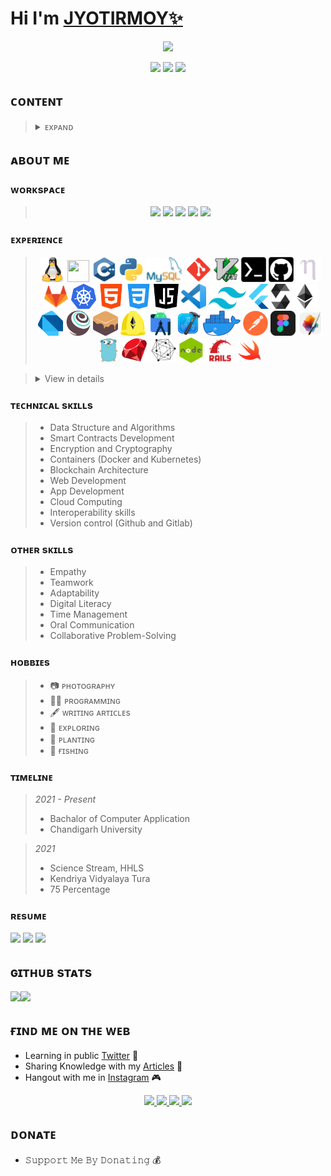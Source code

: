 # Hi I'm [JYOTIRMOY✨](https://linktr.ee/jyotirmoybarman)

<p align="center">
<img src="pic/details.gif">
</p>

<p align="center"> 
<img src="https://img.shields.io/badge/%F0%9F%87%AE%F0%9F%87%B3-INDIAN-blue?logo=h&logoColor=white&style=flat">
<img src="https://img.shields.io/badge/Twitter-jyotirmoydotdev-blue?logo=twitter&style=flat">
<a href="mailto:jyotirmoydotdev@gmail.com"> 
<img src="https://img.shields.io/badge/Gmail-jyotirmoydotdev@gmail.com-blue?logo=gmail&logoColor=1d9bf0&style=flat">
</a><br/> </p>

## ᴄᴏɴᴛᴇɴᴛ

><details>
><summary>ᴇxᴘᴀɴᴅ</summary>
>
>- [ᴀʙᴏᴜᴛ ᴍᴇ](https://github.com/jyotirmoybarman/jyotirmoybarman#ᴀʙᴏᴜᴛ-ᴍᴇ)
>- [ᴡᴏʀᴋsᴘᴀᴄᴇ](https://github.com/jyotirmoybarman/jyotirmoybarman#ᴡᴏʀᴋsᴘᴀᴄᴇ)
>- [ᴇxᴘᴇʀɪᴇɴᴄᴇ](https://github.com/jyotirmoybarman/jyotirmoybarman#ᴇxᴘᴇʀɪᴇɴᴄᴇ)
>- [ʜᴏʙʙɪᴇs](https://github.com/jyotirmoybarman/jyotirmoybarman#ʜᴏʙʙɪᴇs)
>- [ᴛɪᴍᴇʟɪɴᴇ](https://github.com/jyotirmoybarman#ᴛɪᴍᴇʟɪɴᴇ)
>- [ʀᴇsᴜᴍᴇ](https://github.com/jyotirmoybarman/jyotirmoybarman#ʀᴇsᴜᴍᴇ)
>- [ɢɪᴛʜᴜʙ sᴛᴀᴛs](https://github.com/jyotirmoybarman/jyotirmoybarman#ɢɪᴛʜᴜʙ-sᴛᴀᴛs)
>- [ғɪɴᴅ ᴍᴇ ᴏɴ ᴛʜᴇ ᴡᴇʙ](https://github.com/jyotirmoybarman/jyotirmoybarman#ғɪɴᴅ-ᴍᴇ-ᴏɴ-ᴛʜᴇ-ᴡᴇʙ)
>- [ᴅᴏɴᴀᴛᴇ](https://github.com/jyotirmoybarman/jyotirmoybarman#ᴅᴏɴᴀᴛᴇ)
>
></details>

## ᴀʙᴏᴜᴛ ᴍᴇ


### ᴡᴏʀᴋsᴘᴀᴄᴇ

><p align="center">
><img src="https://img.shields.io/badge/Macbook_air_m1-E50914?style=for-the-badge&logo=apple&color=grey&logoColor=white">
><img src="https://img.shields.io/badge/vscode-purple?style=for-the-badge&logo=visual%20studio%20code&logoColor=white"> 
><img src="https://img.shields.io/badge/xcode-blue?style=for-the-badge&logo=xcode&logoColor=white">
><img src="https://img.shields.io/badge/git-red?style=for-the-badge&logo=git&logoColor=white">
><img src="https://img.shields.io/badge/GitHub-100000?style=for-the-badge&logo=github&logoColor=white">
></p>


### ᴇxᴘᴇʀɪᴇɴᴄᴇ

><p align="center">
><img src="pic/linux.png" width=40px height=40px>
><img src="https://logos-download.com/wp-content/uploads/2020/06/Apple_Mac_OS_Logo.png" width=35px height=35px>
><img src="pic/Cpp.png" width=40px height=40px>
><img src="pic/python.png" width=40px height=40px> 
><img src="pic/mysql.png" width=60px height=40px>
><img src="pic/git.png" width=40px height=40px> 
><img src="pic/vim.png" width=40px height=40px> 
><img src="pic/termux.png" width=40px height=40px> 
><img src="pic/GitHub.png" width=40px height=40px>
><img src="pic/nano.png" width=40px height=40px> 
><img src="pic/gitlab.png" width=40px height=40px>
><img src="https://raw.githubusercontent.com/kubernetes/kubernetes/master/logo/logo.png" width=40px height=40px>
><img src="pic/html-5.png" width=40px height=40px>
><img src="pic/css-3.png" width=40px height=40px>
><img src="pic/java-script.png" width=40px height=40px>
><img src="pic/vscode.png" width=40px height=40px>
><img src="pic/tailwind-css.png" width=60px height=35px>
><img src="pic/flutter-logo.png" width=32px height=40px>
><img src="pic/Solidity_logo.png" width=30px height=40px>
><img src="pic/ethereum.png" width=40px height=40px>
><img src="pic/dart.png" width=40px height=40px>
><img src="pic/truffle.svg" width=40px height=40px>
><img src="pic/ganache.svg" width=40px height=40px>
><img src="pic/hardhat.svg" width=40px height=40px>
><img src="pic/android-studio.png" width=40px height=40px>
><img src="pic/xcode.png" width=40px height=40px>
><img src="pic/docker.png" width=60px height=40px>
><img src="pic/postman.png" width=40px height=40px>
><img src="pic/figma.png" width=40px height=40px>
><img src="pic/pixelmatorpro.png" width=40px height=40px>
><img src="pic/go.png" width=30px height=40px>
><img src="pic/ruby.png" width=45px height=40px>
><img src="pic/hyperledger.png" width=40px height=40px>
><img src="pic/nodejs.png" width=40px height=40px>
><img src="pic/rubyonrails.png" width=45px height=40px>
><img src="pic/swift.png" width=40px height=40px>
></p>

><details>
><summary>View in details</summary>
>
>### Operating System
>
>- Linux
>- Mac os
>- Windows
>
>### Programming Language
>
>- C
>- C#
>- C++
>- R
>- Rust
>- Python
>
>### Database
>
>- MySql
>- MongoDB
>
>### Version Control
>
>- Git
>- Github
>- Gitlab
>
>### Containers
>
>- Docker
>- Kubernetes
>
>### Web Development
>
>- Html
>- Css
>- Javascript
>
>### Text Editor and IDEs
>
>- Vim
>- Nano
>- VS code
>- Pycharm
>- vs studio
>
></details>

### ᴛᴇᴄʜɴɪᴄᴀʟ sᴋɪʟʟs

>- Data Structure and Algorithms
>- Smart Contracts Development
>- Encryption and Cryptography
>- Containers (Docker and Kubernetes)
>- Blockchain Architecture
>- Web Development
>- App Development
>- Cloud Computing
>- Interoperability skills
>- Version control (Github and Gitlab)

### ᴏᴛʜᴇʀ sᴋɪʟʟs

>- Empathy
>- Teamwork
>- Adaptability
>- Digital Literacy
>- Time Management
>- Oral Communication
>- Collaborative Problem-Solving

### ʜᴏʙʙɪᴇs

>- 📷 ᴘʜᴏᴛᴏɢʀᴀᴘʜʏ 
>- 👨‍💻 ᴘʀᴏɢʀᴀᴍᴍɪɴɢ
>- 🖋️ ᴡʀɪᴛɪɴɢ ᴀʀᴛɪᴄʟᴇs
>- 🔎 ᴇxᴘʟᴏʀɪɴɢ
>- 🌱 ᴘʟᴀɴᴛɪɴɢ 
>- 🎣 ғɪsʜɪɴɢ 

### ᴛɪᴍᴇʟɪɴᴇ

><i>2021 - Present</i>
>- Bachalor of Computer Application
>- Chandigarh University

><i>2021</i>
>- Science Stream, HHLS
>- Kendriya Vidyalaya Tura
>- 75 Percentage

### ʀᴇsᴜᴍᴇ

<p align="left">
<a href=""><img src="https://img.shields.io/badge/-_ᴅᴏᴡɴʟᴏᴀᴅ_-green?style=plastic"></a> <a href=""><img src="https://img.shields.io/badge/-_ᴠɪᴇᴡ_-red?style=plastic"></a> <a href=""><img src="https://img.shields.io/badge/-_sʜᴀʀᴇ_-blue?style=plastic"></a>
</p>

## ɢɪᴛʜᴜʙ sᴛᴀᴛs 

<img src="https://github-readme-stats.vercel.app/api?username=jyotirmoydotdev&border_radius=30&show_icons=false&theme=github_darkb&line_height=25&hide_border=true&bg_color=90,0098f7ff,464bffff&title_color=fff&text_color=fff"><img src="https://github-readme-stats.vercel.app/api/top-langs/?username=jyotirmoydotdev&border_radius=30&layout=compact&hide_border=true&bg_color=90,0098f7ff,464bffff&title_color=fff&text_color=fff"> 


## ғɪɴᴅ ᴍᴇ ᴏɴ ᴛʜᴇ ᴡᴇʙ 
- Learning in public [Twitter](https://twitter.com/jyotirmoydotdev?s=08) 🎥
- Sharing Knowledge with my [Articles](https://jyotirmoy.hashnode.dev/) 📰
- Hangout with me in [Instagram](https://instagram.com/jyotirmoydotdev) 🎮
<p align="center">
<a href="https://github.com/jyotirmoydotdev/">
        <img src="https://img.shields.io/badge/-_jyotirmoydotdev_-grey?style=plastic&logo=github">
</a>
<a href="https://instagram.com/jyotirmoydotdev">
        <img src="https://img.shields.io/badge/-_jyotirmoydotdev_-red?style=plastic&logo=instagram&logoColor=white">
</a>
<a href="https://twitter.com/jyotirmoydotdev">
        <img src="https://img.shields.io/badge/-_jyotirmoydotdev_-blue?style=plastic&logo=twitter&logoColor=white">
</a>
<a href="https://linktr.ee/jyotirmoydotdev">
        <img src="https://img.shields.io/badge/-_jyotirmoydotdev_-green?style=plastic&logo=linktree&logoColor=white">
</a>
</p>

## ᴅᴏɴᴀᴛᴇ

- 𝚂𝚞𝚙𝚙𝚘𝚛𝚝 𝙼𝚎 𝙱𝚢 𝙳𝚘𝚗𝚊𝚝𝚒𝚗𝚐 💰

